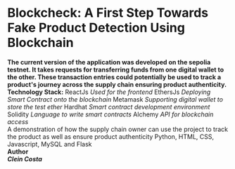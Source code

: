# Blockcheck: A First Step Towards Fake Product Detection Using Blockchain
**The current version of the application was developed on the sepolia testnet. It takes requests for transferring funds from one digital wallet to the other. These transaction entries could potentially be used to track a product's journey across the supply chain ensuring product authenticity.**
<br> **Technology Stack:**
ReactJs *Used for the frontend*
EthersJs *Deploying Smart Contract onto the blockchain*
Metamask *Supporting digital wallet to store the test ether*
Hardhat *Smart contract development environment*
Solidity *Language to write smart contracts*
Alchemy *API for blockchain access*
<br>
A demonstration of how the supply chain owner can use the project to track the product as well as ensure product authenticity
Python, HTML, CSS, Javascript, MySQL and Flask
<br>
**Author<br>*Clein Costa***
